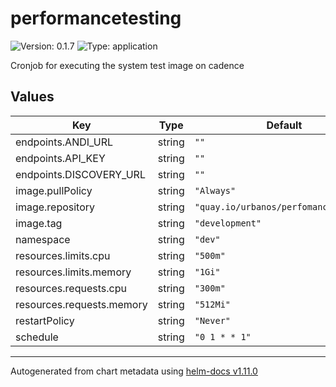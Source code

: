 # performancetesting

![Version: 0.1.7](https://img.shields.io/badge/Version-0.1.7-informational?style=flat-square) ![Type: application](https://img.shields.io/badge/Type-application-informational?style=flat-square)

Cronjob for executing the system test image on cadence

## Values

| Key | Type | Default | Description |
|-----|------|---------|-------------|
| endpoints.ANDI_URL | string | `""` |  |
| endpoints.API_KEY | string | `""` |  |
| endpoints.DISCOVERY_URL | string | `""` |  |
| image.pullPolicy | string | `"Always"` |  |
| image.repository | string | `"quay.io/urbanos/perfomancetesting"` |  |
| image.tag | string | `"development"` |  |
| namespace | string | `"dev"` |  |
| resources.limits.cpu | string | `"500m"` |  |
| resources.limits.memory | string | `"1Gi"` |  |
| resources.requests.cpu | string | `"300m"` |  |
| resources.requests.memory | string | `"512Mi"` |  |
| restartPolicy | string | `"Never"` |  |
| schedule | string | `"0 1 * * 1"` |  |

----------------------------------------------
Autogenerated from chart metadata using [helm-docs v1.11.0](https://github.com/norwoodj/helm-docs/releases/v1.11.0)
